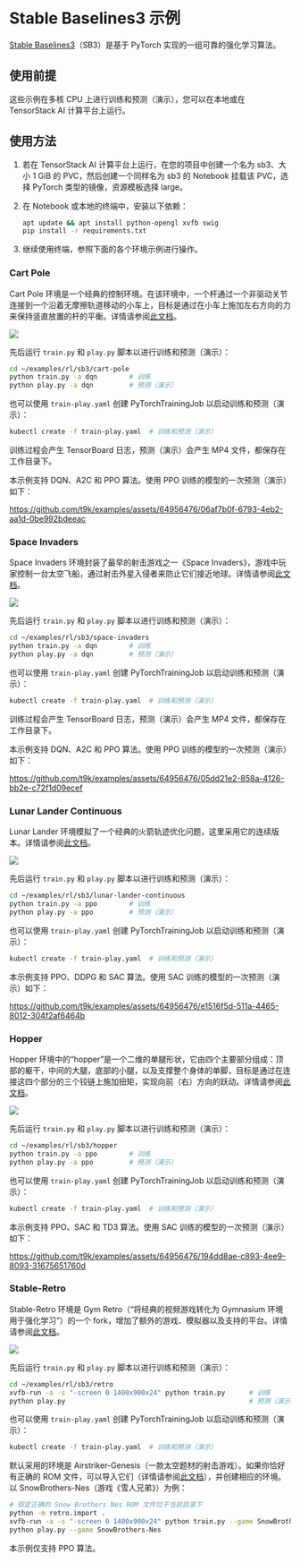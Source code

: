 # Stable Baselines3 示例

[Stable Baselines3](https://github.com/DLR-RM/stable-baselines3)（SB3）是基于 PyTorch 实现的一组可靠的强化学习算法。

## 使用前提

这些示例在多核 CPU 上进行训练和预测（演示），您可以在本地或在 TensorStack AI 计算平台上运行。

## 使用方法

1. 若在 TensorStack AI 计算平台上运行，在您的项目中创建一个名为 sb3、大小 1 GiB 的 PVC，然后创建一个同样名为 sb3 的 Notebook 挂载该 PVC，选择 PyTorch 类型的镜像，资源模板选择 large。

1. 在 Notebook 或本地的终端中，安装以下依赖：

    ```bash
    apt update && apt install python-opengl xvfb swig
    pip install -r requirements.txt
    ```

1. 继续使用终端，参照下面的各个环境示例进行操作。

### Cart Pole

Cart Pole 环境是一个经典的控制环境。在该环境中，一个杆通过一个非驱动关节连接到一个沿着无摩擦轨道移动的小车上，目标是通过在小车上施加左右方向的力来保持竖直放置的杆的平衡。详情请参阅[此文档](https://gymnasium.farama.org/environments/classic_control/cart_pole/)。

![](https://gymnasium.farama.org/_images/cart_pole.gif)

先后运行 `train.py` 和 `play.py` 脚本以进行训练和预测（演示）：

```bash
cd ~/examples/rl/sb3/cart-pole
python train.py -a dqn        # 训练
python play.py -a dqn         # 预测（演示）
```

也可以使用 `train-play.yaml` 创建 PyTorchTrainingJob 以启动训练和预测（演示）：

```bash
kubectl create -f train-play.yaml  # 训练和预测（演示）
```

训练过程会产生 TensorBoard 日志，预测（演示）会产生 MP4 文件，都保存在工作目录下。

本示例支持 DQN、A2C 和 PPO 算法。使用 PPO 训练的模型的一次预测（演示）如下：

https://github.com/t9k/examples/assets/64956476/06af7b0f-6793-4eb2-aa1d-0be992bdeeac

### Space Invaders

Space Invaders 环境封装了最早的射击游戏之一《Space Invaders》，游戏中玩家控制一台太空飞船，通过射击外星入侵者来防止它们接近地球。详情请参阅[此文档](https://gymnasium.farama.org/environments/atari/space_invaders/)。

![](https://gymnasium.farama.org/_images/space_invaders.gif)

先后运行 `train.py` 和 `play.py` 脚本以进行训练和预测（演示）：

```bash
cd ~/examples/rl/sb3/space-invaders
python train.py -a dqn        # 训练
python play.py -a dqn         # 预测（演示）
```

也可以使用 `train-play.yaml` 创建 PyTorchTrainingJob 以启动训练和预测（演示）：

```bash
kubectl create -f train-play.yaml  # 训练和预测（演示）
```

训练过程会产生 TensorBoard 日志，预测（演示）会产生 MP4 文件，都保存在工作目录下。

本示例支持 DQN、A2C 和 PPO 算法。使用 PPO 训练的模型的一次预测（演示）如下：

https://github.com/t9k/examples/assets/64956476/05dd21e2-858a-4126-bb2e-c72f1d09ecef

### Lunar Lander Continuous

Lunar Lander 环境模拟了一个经典的火箭轨迹优化问题，这里采用它的连续版本。详情请参阅[此文档](https://gymnasium.farama.org/environments/box2d/lunar_lander/)。

![](https://gymnasium.farama.org/_images/lunar_lander.gif)

先后运行 `train.py` 和 `play.py` 脚本以进行训练和预测（演示）：

```bash
cd ~/examples/rl/sb3/lunar-lander-continuous
python train.py -a ppo        # 训练
python play.py -a ppo         # 预测（演示）
```

也可以使用 `train-play.yaml` 创建 PyTorchTrainingJob 以启动训练和预测（演示）：

```bash
kubectl create -f train-play.yaml  # 训练和预测（演示）
```

本示例支持 PPO、DDPG 和 SAC 算法。使用 SAC 训练的模型的一次预测（演示）如下：

https://github.com/t9k/examples/assets/64956476/e1516f5d-511a-4465-8012-304f2af6464b

### Hopper

Hopper 环境中的“hopper”是一个二维的单腿形状，它由四个主要部分组成：顶部的躯干，中间的大腿，底部的小腿，以及支撑整个身体的单脚，目标是通过在连接这四个部分的三个铰链上施加扭矩，实现向前（右）方向的跃动。详情请参阅[此文档](https://gymnasium.farama.org/environments/mujoco/hopper/)。

![](https://gymnasium.farama.org/_images/hopper.gif)

先后运行 `train.py` 和 `play.py` 脚本以进行训练和预测（演示）：

```bash
cd ~/examples/rl/sb3/hopper
python train.py -a ppo        # 训练
python play.py -a ppo         # 预测（演示）
```

也可以使用 `train-play.yaml` 创建 PyTorchTrainingJob 以启动训练和预测（演示）：

```bash
kubectl create -f train-play.yaml  # 训练和预测（演示）
```

本示例支持 PPO、SAC 和 TD3 算法。使用 SAC 训练的模型的一次预测（演示）如下：

https://github.com/t9k/examples/assets/64956476/194dd8ae-c893-4ee9-8093-31675651760d

### Stable-Retro

Stable-Retro 环境是 Gym Retro（“将经典的视频游戏转化为 Gymnasium 环境用于强化学习”）的一个 fork，增加了额外的游戏、模拟器以及支持的平台。详情请参阅[此文档](https://stable-retro.farama.org/)。

![](https://stable-retro.farama.org/_images/retro_games.png)

先后运行 `train.py` 和 `play.py` 脚本以进行训练和预测（演示）：

```bash
cd ~/examples/rl/sb3/retro
xvfb-run -a -s "-screen 0 1400x900x24" python train.py      # 训练
python play.py                                              # 预测（演示）
```

也可以使用 `train-play.yaml` 创建 PyTorchTrainingJob 以启动训练和预测（演示）：

```bash
kubectl create -f train-play.yaml  # 训练和预测（演示）
```

默认采用的环境是 Airstriker-Genesis（一款太空题材的射击游戏）。如果你恰好有正确的 ROM 文件，可以导入它们（详情请参阅[此文档](https://stable-retro.farama.org/getting_started/#importing-roms)），并创建相应的环境。以 SnowBrothers-Nes（游戏《雪人兄弟》）为例：

```bash
# 假定正确的 Snow Brothers Nes ROM 文件位于当前目录下
python -m retro.import .                                                   # 导入 ROM
xvfb-run -a -s "-screen 0 1400x900x24" python train.py --game SnowBrothers-Nes  # 训练
python play.py --game SnowBrothers-Nes                                     # 预测（演示）
```

本示例仅支持 PPO 算法。
